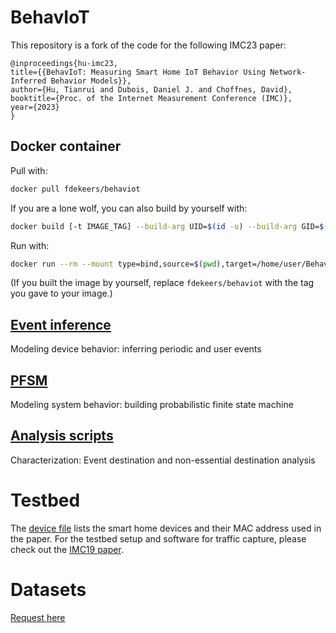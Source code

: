 # BehavIoT
This repository is a fork of the code for the following IMC23 paper:

```
@inproceedings{hu-imc23,
title={{BehavIoT: Measuring Smart Home IoT Behavior Using Network-Inferred Behavior Models}},
author={Hu, Tianrui and Dubois, Daniel J. and Choffnes, David},
booktitle={Proc. of the Internet Measurement Conference (IMC)},
year={2023}
}
```

## Docker container

Pull with:
```bash
docker pull fdekeers/behaviot
```

If you are a lone wolf, you can also build by yourself with:
```bash
docker build [-t IMAGE_TAG] --build-arg UID=$(id -u) --build-arg GID=$(id -g) .
```

Run with:
```bash
docker run --rm --mount type=bind,source=$(pwd),target=/home/user/BehavIoT -it fdekeers/behaviot /bin/bash
```
(If you built the image by yourself, replace `fdekeers/behaviot` with the tag you gave to your image.)


## [Event inference](event_inference/README.md)
Modeling device behavior: inferring periodic and user events

## [PFSM](PFSM/README.md)
Modeling system behavior: building probabilistic finite state machine 

## [Analysis scripts](analysis_scripts/README.md)
Characterization: Event destination and non-essential destination analysis

# Testbed
The [device file](devices.txt) lists the smart home devices and their MAC address used in the paper.
For the testbed setup and software for traffic capture, please check out the [IMC19 paper](https://moniotrlab.khoury.northeastern.edu/publications/imc19/).

# Datasets
[Request here](https://moniotrlab.khoury.northeastern.edu/behaviot-imc23/)
